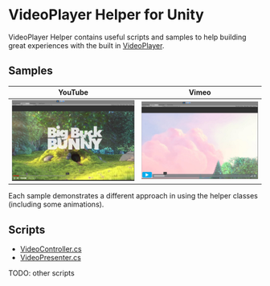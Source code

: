 # VideoPlayer Helper for Unity

VideoPlayer Helper contains useful scripts and samples to help building great experiences with the built in [VideoPlayer].

## Samples

| YouTube							| Vimeo							|
| ---								| ---							|
|![YouTube Player Image][YouTube]	|![Vimeo Player Image][Vimeo]	|

Each sample demonstrates a different approach in using the helper classes (including some animations). 

## Scripts

 * [VideoController.cs](Docs/Scripts.md#VideoController.cs)
 * [VideoPresenter.cs](Docs/Scripts.md#VideoPresenter.cs)

TODO: other scripts


[VideoPlayer]: https://docs.unity3d.com/ScriptReference/Video.VideoPlayer.html
[YouTube]: Docs/Images//YouTubePlayer.jpg "YouTube Sample"
[Vimeo]: Docs/Images/VimeoPlayer.jpg "Vimeo Sample"
